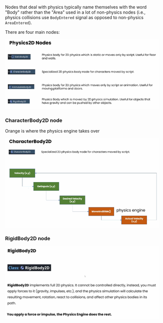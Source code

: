 Nodes that deal with physics typically name themselves with the word "Body" rather than the "Area" used in a lot of non-physics nodes (i.e., physics collisions use `BodyEntered` signal as opposed to non-physics `AreaEntered`).

There are four main nodes:

![Basic physics 2D notes](basic-physics-2d-notes.png)

### CharacterBody2D node

Orange is where the physics engine takes over

![alt text](character-body-2d.png)



### RigidBody2D node

![alt text](rigid-body-2d.png)



